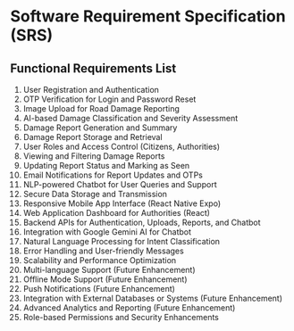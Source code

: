 # Software Requirement Specification (SRS)

## Functional Requirements List

1. User Registration and Authentication
2. OTP Verification for Login and Password Reset
3. Image Upload for Road Damage Reporting
4. AI-based Damage Classification and Severity Assessment
5. Damage Report Generation and Summary
6. Damage Report Storage and Retrieval
7. User Roles and Access Control (Citizens, Authorities)
8. Viewing and Filtering Damage Reports
9. Updating Report Status and Marking as Seen
10. Email Notifications for Report Updates and OTPs
11. NLP-powered Chatbot for User Queries and Support
12. Secure Data Storage and Transmission
13. Responsive Mobile App Interface (React Native Expo)
14. Web Application Dashboard for Authorities (React)
15. Backend APIs for Authentication, Uploads, Reports, and Chatbot
16. Integration with Google Gemini AI for Chatbot
17. Natural Language Processing for Intent Classification
18. Error Handling and User-friendly Messages
19. Scalability and Performance Optimization
20. Multi-language Support (Future Enhancement)
21. Offline Mode Support (Future Enhancement)
22. Push Notifications (Future Enhancement)
23. Integration with External Databases or Systems (Future Enhancement)
24. Advanced Analytics and Reporting (Future Enhancement)
25. Role-based Permissions and Security Enhancements
